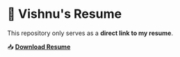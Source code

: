 # 📄 Vishnu's Resume  

This repository only serves as a **direct link to my resume**.  

📥 **[Download Resume](https://github.com/vishnu-port-993/vishnu-resume/raw/main/resume/Vishnu%20Resume%202025.pdf)**


<!-- For my data analytics portfolio, visit:  
📌 [ML Analytics Engine Repository](https://github.com/vishnu-port-993/ML_analytics_engine) (Currently inactive as I am still building it)-->
